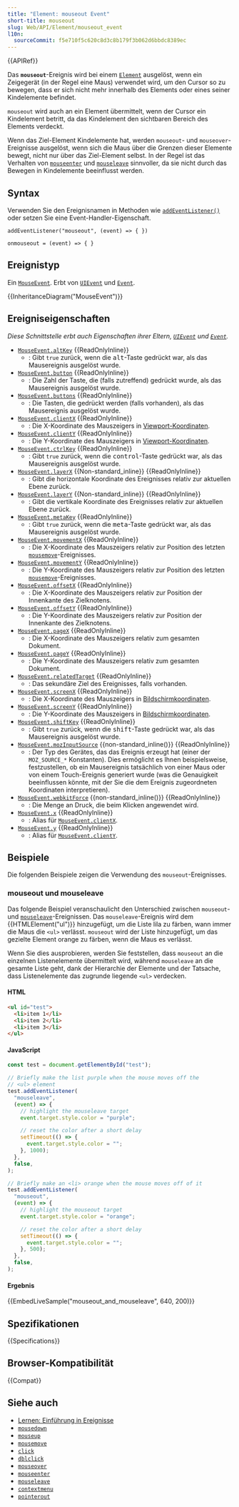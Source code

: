 ```yaml
---
title: "Element: mouseout Event"
short-title: mouseout
slug: Web/API/Element/mouseout_event
l10n:
  sourceCommit: f5e710f5c620c8d3c8b179f3b062d6bbdc8389ec
---
```


{{APIRef}}

Das **`mouseout`**-Ereignis wird bei einem [`Element`](/de/docs/Web/API/Element) ausgelöst, wenn ein Zeigegerät (in der Regel eine Maus) verwendet wird, um den Cursor so zu bewegen, dass er sich nicht mehr innerhalb des Elements oder eines seiner Kindelemente befindet.

`mouseout` wird auch an ein Element übermittelt, wenn der Cursor ein Kindelement betritt, da das Kindelement den sichtbaren Bereich des Elements verdeckt.

Wenn das Ziel-Element Kindelemente hat, werden `mouseout`- und `mouseover`-Ereignisse ausgelöst, wenn sich die Maus über die Grenzen dieser Elemente bewegt, nicht nur über das Ziel-Element selbst. In der Regel ist das Verhalten von [`mouseenter`](/de/docs/Web/API/Element/mouseenter_event) und [`mouseleave`](/de/docs/Web/API/Element/mouseleave_event) sinnvoller, da sie nicht durch das Bewegen in Kindelemente beeinflusst werden.

## Syntax

Verwenden Sie den Ereignisnamen in Methoden wie [`addEventListener()`](/de/docs/Web/API/EventTarget/addEventListener) oder setzen Sie eine Event-Handler-Eigenschaft.

```js-nolint
addEventListener("mouseout", (event) => { })

onmouseout = (event) => { }
```

## Ereignistyp

Ein [`MouseEvent`](/de/docs/Web/API/MouseEvent). Erbt von [`UIEvent`](/de/docs/Web/API/UIEvent) und [`Event`](/de/docs/Web/API/Event).

{{InheritanceDiagram("MouseEvent")}}

## Ereigniseigenschaften

_Diese Schnittstelle erbt auch Eigenschaften ihrer Eltern, [`UIEvent`](/de/docs/Web/API/UIEvent) und [`Event`](/de/docs/Web/API/Event)._

- [`MouseEvent.altKey`](/de/docs/Web/API/MouseEvent/altKey) {{ReadOnlyInline}}
  - : Gibt `true` zurück, wenn die <kbd>alt</kbd>-Taste gedrückt war, als das Mausereignis ausgelöst wurde.
- [`MouseEvent.button`](/de/docs/Web/API/MouseEvent/button) {{ReadOnlyInline}}
  - : Die Zahl der Taste, die (falls zutreffend) gedrückt wurde, als das Mausereignis ausgelöst wurde.
- [`MouseEvent.buttons`](/de/docs/Web/API/MouseEvent/buttons) {{ReadOnlyInline}}
  - : Die Tasten, die gedrückt werden (falls vorhanden), als das Mausereignis ausgelöst wurde.
- [`MouseEvent.clientX`](/de/docs/Web/API/MouseEvent/clientX) {{ReadOnlyInline}}
  - : Die X-Koordinate des Mauszeigers in [Viewport-Koordinaten](/de/docs/Web/CSS/CSSOM_view/Coordinate_systems#viewport).
- [`MouseEvent.clientY`](/de/docs/Web/API/MouseEvent/clientY) {{ReadOnlyInline}}
  - : Die Y-Koordinate des Mauszeigers in [Viewport-Koordinaten](/de/docs/Web/CSS/CSSOM_view/Coordinate_systems#viewport).
- [`MouseEvent.ctrlKey`](/de/docs/Web/API/MouseEvent/ctrlKey) {{ReadOnlyInline}}
  - : Gibt `true` zurück, wenn die <kbd>control</kbd>-Taste gedrückt war, als das Mausereignis ausgelöst wurde.
- [`MouseEvent.layerX`](/de/docs/Web/API/MouseEvent/layerX) {{Non-standard_inline}} {{ReadOnlyInline}}
  - : Gibt die horizontale Koordinate des Ereignisses relativ zur aktuellen Ebene zurück.
- [`MouseEvent.layerY`](/de/docs/Web/API/MouseEvent/layerY) {{Non-standard_inline}} {{ReadOnlyInline}}
  - : Gibt die vertikale Koordinate des Ereignisses relativ zur aktuellen Ebene zurück.
- [`MouseEvent.metaKey`](/de/docs/Web/API/MouseEvent/metaKey) {{ReadOnlyInline}}
  - : Gibt `true` zurück, wenn die <kbd>meta</kbd>-Taste gedrückt war, als das Mausereignis ausgelöst wurde.
- [`MouseEvent.movementX`](/de/docs/Web/API/MouseEvent/movementX) {{ReadOnlyInline}}
  - : Die X-Koordinate des Mauszeigers relativ zur Position des letzten [`mousemove`](/de/docs/Web/API/Element/mousemove_event)-Ereignisses.
- [`MouseEvent.movementY`](/de/docs/Web/API/MouseEvent/movementY) {{ReadOnlyInline}}
  - : Die Y-Koordinate des Mauszeigers relativ zur Position des letzten [`mousemove`](/de/docs/Web/API/Element/mousemove_event)-Ereignisses.
- [`MouseEvent.offsetX`](/de/docs/Web/API/MouseEvent/offsetX) {{ReadOnlyInline}}
  - : Die X-Koordinate des Mauszeigers relativ zur Position der Innenkante des Zielknotens.
- [`MouseEvent.offsetY`](/de/docs/Web/API/MouseEvent/offsetY) {{ReadOnlyInline}}
  - : Die Y-Koordinate des Mauszeigers relativ zur Position der Innenkante des Zielknotens.
- [`MouseEvent.pageX`](/de/docs/Web/API/MouseEvent/pageX) {{ReadOnlyInline}}
  - : Die X-Koordinate des Mauszeigers relativ zum gesamten Dokument.
- [`MouseEvent.pageY`](/de/docs/Web/API/MouseEvent/pageY) {{ReadOnlyInline}}
  - : Die Y-Koordinate des Mauszeigers relativ zum gesamten Dokument.
- [`MouseEvent.relatedTarget`](/de/docs/Web/API/MouseEvent/relatedTarget) {{ReadOnlyInline}}
  - : Das sekundäre Ziel des Ereignisses, falls vorhanden.
- [`MouseEvent.screenX`](/de/docs/Web/API/MouseEvent/screenX) {{ReadOnlyInline}}
  - : Die X-Koordinate des Mauszeigers in [Bildschirmkoordinaten](/de/docs/Web/CSS/CSSOM_view/Coordinate_systems#screen).
- [`MouseEvent.screenY`](/de/docs/Web/API/MouseEvent/screenY) {{ReadOnlyInline}}
  - : Die Y-Koordinate des Mauszeigers in [Bildschirmkoordinaten](/de/docs/Web/CSS/CSSOM_view/Coordinate_systems#screen).
- [`MouseEvent.shiftKey`](/de/docs/Web/API/MouseEvent/shiftKey) {{ReadOnlyInline}}
  - : Gibt `true` zurück, wenn die <kbd>shift</kbd>-Taste gedrückt war, als das Mausereignis ausgelöst wurde.
- [`MouseEvent.mozInputSource`](/de/docs/Web/API/MouseEvent/mozInputSource) {{non-standard_inline()}} {{ReadOnlyInline}}
  - : Der Typ des Gerätes, das das Ereignis erzeugt hat (einer der `MOZ_SOURCE_*` Konstanten).
    Dies ermöglicht es Ihnen beispielsweise, festzustellen, ob ein Mausereignis tatsächlich von einer Maus oder von einem Touch-Ereignis generiert wurde (was die Genauigkeit beeinflussen könnte, mit der Sie die dem Ereignis zugeordneten Koordinaten interpretieren).
- [`MouseEvent.webkitForce`](/de/docs/Web/API/MouseEvent/webkitForce) {{non-standard_inline()}} {{ReadOnlyInline}}
  - : Die Menge an Druck, die beim Klicken angewendet wird.
- [`MouseEvent.x`](/de/docs/Web/API/MouseEvent/x) {{ReadOnlyInline}}
  - : Alias für [`MouseEvent.clientX`](/de/docs/Web/API/MouseEvent/clientX).
- [`MouseEvent.y`](/de/docs/Web/API/MouseEvent/y) {{ReadOnlyInline}}
  - : Alias für [`MouseEvent.clientY`](/de/docs/Web/API/MouseEvent/clientY).

## Beispiele

Die folgenden Beispiele zeigen die Verwendung des `mouseout`-Ereignisses.

### mouseout und mouseleave

Das folgende Beispiel veranschaulicht den Unterschied zwischen `mouseout`- und [`mouseleave`](/de/docs/Web/API/Element/mouseleave_event)-Ereignissen. Das `mouseleave`-Ereignis wird dem {{HTMLElement("ul")}} hinzugefügt, um die Liste lila zu färben, wann immer die Maus die `<ul>` verlässt. `mouseout` wird der Liste hinzugefügt, um das gezielte Element orange zu färben, wenn die Maus es verlässt.

Wenn Sie dies ausprobieren, werden Sie feststellen, dass `mouseout` an die einzelnen Listenelemente übermittelt wird, während `mouseleave` an die gesamte Liste geht, dank der Hierarchie der Elemente und der Tatsache, dass Listenelemente das zugrunde liegende `<ul>` verdecken.

#### HTML

```html
<ul id="test">
  <li>item 1</li>
  <li>item 2</li>
  <li>item 3</li>
</ul>
```

#### JavaScript

```js
const test = document.getElementById("test");

// Briefly make the list purple when the mouse moves off the
// <ul> element
test.addEventListener(
  "mouseleave",
  (event) => {
    // highlight the mouseleave target
    event.target.style.color = "purple";

    // reset the color after a short delay
    setTimeout(() => {
      event.target.style.color = "";
    }, 1000);
  },
  false,
);

// Briefly make an <li> orange when the mouse moves off of it
test.addEventListener(
  "mouseout",
  (event) => {
    // highlight the mouseout target
    event.target.style.color = "orange";

    // reset the color after a short delay
    setTimeout(() => {
      event.target.style.color = "";
    }, 500);
  },
  false,
);
```

#### Ergebnis

{{EmbedLiveSample("mouseout_and_mouseleave", 640, 200)}}

## Spezifikationen

{{Specifications}}

## Browser-Kompatibilität

{{Compat}}

## Siehe auch

- [Lernen: Einführung in Ereignisse](/de/docs/Learn_web_development/Core/Scripting/Events)
- [`mousedown`](/de/docs/Web/API/Element/mousedown_event)
- [`mouseup`](/de/docs/Web/API/Element/mouseup_event)
- [`mousemove`](/de/docs/Web/API/Element/mousemove_event)
- [`click`](/de/docs/Web/API/Element/click_event)
- [`dblclick`](/de/docs/Web/API/Element/dblclick_event)
- [`mouseover`](/de/docs/Web/API/Element/mouseover_event)
- [`mouseenter`](/de/docs/Web/API/Element/mouseenter_event)
- [`mouseleave`](/de/docs/Web/API/Element/mouseleave_event)
- [`contextmenu`](/de/docs/Web/API/Element/contextmenu_event)
- [`pointerout`](/de/docs/Web/API/Element/pointerout_event)
